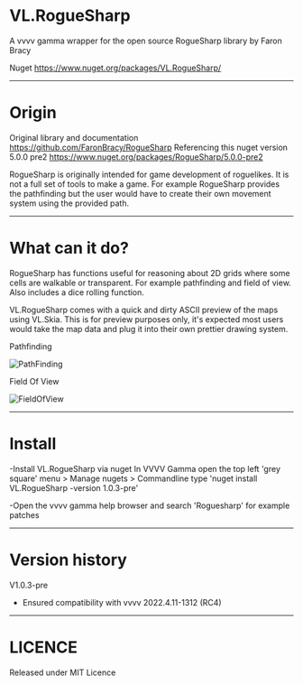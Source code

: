 # VL.RogueSharp
A vvvv gamma wrapper for the open source RogueSharp library by Faron Bracy

Nuget https://www.nuget.org/packages/VL.RogueSharp/

-----------------------
# Origin
Original library and documentation https://github.com/FaronBracy/RogueSharp
Referencing this nuget version 5.0.0 pre2 https://www.nuget.org/packages/RogueSharp/5.0.0-pre2

RogueSharp is originally intended for game development of roguelikes.
It is not a full set of tools to make a game. For example RogueSharp provides the pathfinding but the user would have to create their own movement system using the provided path. 

-----------------------
# What can it do? 
RogueSharp has functions useful for reasoning about 2D grids where some cells are walkable or transparent. 
For example pathfinding and field of view. 
Also includes a dice rolling function. 

VL.RogueSharp comes with a quick and dirty ASCII preview of the maps using VL.Skia. This is for preview purposes only, it's expected most users would take the map data and plug it into their own prettier drawing system.

Pathfinding 

![PathFinding](https://user-images.githubusercontent.com/4467208/160279650-d17d9547-f492-4a94-b411-cde4496013b8.gif)

Field Of View

![FieldOfView](https://user-images.githubusercontent.com/4467208/160279651-b63cb7f4-a68d-4f96-8ff4-1676af9eed08.gif)

------------------------
# Install  

-Install VL.RogueSharp via nuget 
In VVVV Gamma open the top left 'grey square' menu > Manage nugets > Commandline
type 'nuget install VL.RogueSharp -version 1.0.3-pre'

-Open the vvvv gamma help browser and search 'Roguesharp' for example patches 

------------------------
# Version history
V1.0.3-pre
* Ensured compatibility with vvvv 2022.4.11-1312 (RC4)  


-------------------------
# LICENCE 
Released under MIT Licence 
